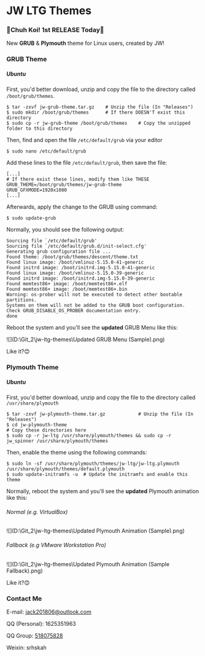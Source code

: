 # JW LTG Themes

### 🎊Chuh Koi! 1st RELEASE Today🎊

[^Chuh Koi]: "Congratulations" in Lenda Sarieh

New **GRUB** & **Plymouth** theme for Linux users, created by JW!

### GRUB Theme

##### Ubuntu

First, you'd better download, unzip and copy the file to the directory called `/boot/grub/themes`.

```shell
$ tar -zxvf jw-grub-theme.tar.gz	# Unzip the file (In "Releases")
$ sudo mkdir /boot/grub/themes		# If there DOESN'T exist this directory
$ sudo cp -r jw-grub-theme /boot/grub/themes	# Copy the unzipped folder to this directory
```

Then, find and open the file `/etc/default/grub` via your editor

```shell
$ sudo nano /etc/default/grub
```

Add these lines to the file `/etc/default/grub`, then save the file:

```shell
[...]
# If there exist these lines, modify them like THESE
GRUB_THEME=/boot/grub/themes/jw-grub-theme
GRUB_GFXMODE=1920x1080
[...]
```

Afterwards, apply the change to the GRUB using command:

```shell
$ sudo update-grub
```

Normally, you should see the following output:

```shell
Sourcing file `/etc/default/grub'
Sourcing file `/etc/default/grub.d/init-select.cfg'
Generating grub configuration file ...
Found theme: /boot/grub/themes/descent/theme.txt
Found linux image: /boot/vmlinuz-5.15.0-41-generic
Found initrd image: /boot/initrd.img-5.15.0-41-generic
Found linux image: /boot/vmlinuz-5.15.0-39-generic
Found initrd image: /boot/initrd.img-5.15.0-39-generic
Found memtest86+ image: /boot/memtest86+.elf
Found memtest86+ image: /boot/memtest86+.bin
Warning: os-prober will not be executed to detect other bootable partitions.
Systems on them will not be added to the GRUB boot configuration.
Check GRUB_DISABLE_OS_PROBER documentation entry.
done
```

Reboot the system and you'll see the **updated** GRUB Menu like this:

![](D:\Git_2\jw-ltg-themes\Updated GRUB Menu (Sample).png)

Like it?😊

### Plymouth Theme

##### Ubuntu

First, you'd better download, unzip and copy the file to the directory called `/usr/share/plymouth`

```shell
$ tar -zxvf jw-plymouth-theme.tar.gz			# Unzip the file (In "Releases")
$ cd jw-plymouth-theme
# Copy these directories here 
$ sudo cp -r jw-ltg /usr/share/plymouth/themes && sudo cp -r jw_spinner /usr/share/plymouth/themes
```

Then, enable the theme using the following commands:

```Shell
$ sudo ln -sf /usr/share/plymouth/themes/jw-ltg/jw-ltg.plymouth /usr/share/plymouth/themes/default.plymouth
$ sudo update-initramfs -u	# Update the initramfs and enable this theme
```

Normally, reboot the system and you'll see the **updated** Plymouth animation like this:

###### Normal (e.g. VirtualBox)

![](D:\Git_2\jw-ltg-themes\Updated Plymouth Animation (Sample).png)

###### Fallback (e.g VMware Workstation Pro)

![](D:\Git_2\jw-ltg-themes\Updated Plymouth Animation (Sample Fallback).png)

Like it?😊

### Contact Me

E-mail: jack201806@outlook.com

QQ (Personal): 1625351963

QQ Group: [518075828](https://qm.qq.com/q/ZRfSu4nwMo )

Weixin: srhskah

